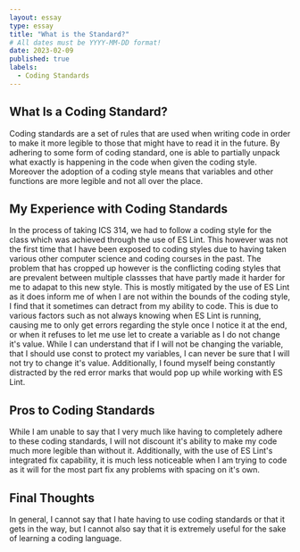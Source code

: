 ```yaml
---
layout: essay
type: essay
title: "What is the Standard?"
# All dates must be YYYY-MM-DD format!
date: 2023-02-09
published: true
labels:
  - Coding Standards
---
```


## What Is a Coding Standard?

Coding standards are a set of rules that are used when writing code in order to make it more legible to those that might have to read it in the future. By adhering to some form of coding standard, one is able to partially unpack what exactly is happening in the code when given the coding style. Moreover the adoption of a coding style means that variables and other functions are more legible and not all over the place. 

## My Experience with Coding Standards

In the process of taking ICS 314, we had to follow a coding style for the class which was achieved through the use of ES Lint. This however was not the first time that I have been exposed to coding styles due to having taken various other computer science and coding courses in the past. The problem that has cropped up however is the conflicting coding styles that are prevalent between multiple classses that have partly made it harder for me to adapat to this new style. This is mostly mitigated by the use of ES Lint as it does inform me of when I are not within the bounds of the coding style, I find that it sometimes can detract from my ability to code.
This is due to various factors such as not always knowing when ES Lint is running, causing me to only get errors regarding the style once I notice it at the end, or when it refuses to let me use let to create a variable as I do not change it's value. While I can understand that if I will not be changing the variable, that I should use const to protect my variables, I can never be sure that I will not try to change it's value. Additionally, I found myself being constantly distracted by the red error marks that would pop up while working with ES Lint. 

## Pros to Coding Standards

While I am unable to say that I very much like having to completely adhere to these coding standards, I will not discount it's ability to make my code much more legible than without it. Additionally, with the use of ES Lint's integrated fix capability, it is much less noticeable when I am trying to code as it will for the most part fix any problems with spacing on it's own.

## Final Thoughts

In general, I cannot say that I hate having to use coding standards or that it gets in the way, but I cannot also say that it is extremely useful for the sake of learning a coding language.
